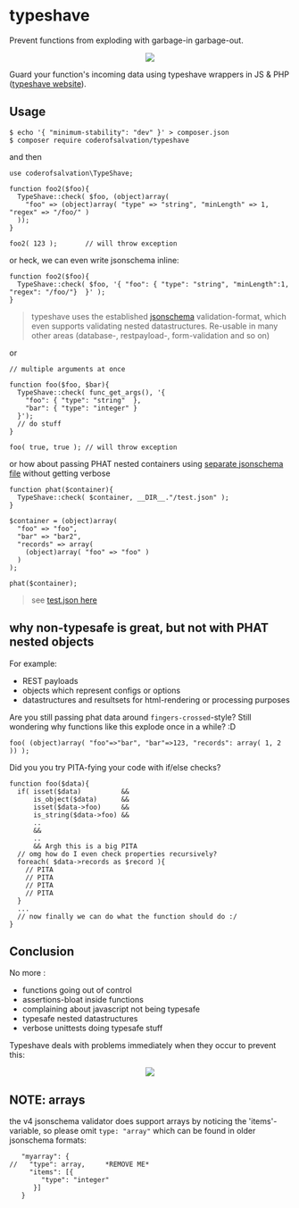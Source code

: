 typeshave
=========
Prevent functions from exploding with garbage-in garbage-out.

<center><img src="http://coderofsalvation.github.io/typeshave/logo.png"/></center> 

Guard your function's incoming data using typeshave wrappers in JS & PHP ([typeshave website](http://coderofsalvation.github.io/typeshave/)).

## Usage

    $ echo '{ "minimum-stability": "dev" }' > composer.json
    $ composer require coderofsalvation/typeshave

and then 

    use coderofsalvation\TypeShave;

    function foo2($foo){
      TypeShave::check( $foo, (object)array(
        "foo" => (object)array( "type" => "string", "minLength" => 1, "regex" => "/foo/" )
      ));
    }

    foo2( 123 );       // will throw exception 

or heck, we can even write jsonschema inline:
    
    function foo2($foo){
      TypeShave::check( $foo, '{ "foo": { "type": "string", "minLength":1, "regex": "/foo/"}  }' );
    }


> typeshave uses the established [jsonschema](http://jsonschema.net) validation-format, which even 
supports validating nested datastructures. Re-usable in many other areas (database-, restpayload-, form-validation and so on)

or

    // multiple arguments at once 

    function foo($foo, $bar){
      TypeShave::check( func_get_args(), '{
        "foo": { "type": "string"  },
        "bar": { "type": "integer" }
      }');
      // do stuff
    }

    foo( true, true ); // will throw exception

or how about passing PHAT nested containers using [separate jsonschema file](test/test.json) without getting verbose

    function phat($container){
      TypeShave::check( $container, __DIR__."/test.json" ); 
    }

    $container = (object)array(
      "foo" => "foo",
      "bar" => "bar2",
      "records" => array(
        (object)array( "foo" => "foo" )
      )
    );

    phat($container);

> see [test.json here](https://github.com/coderofsalvation/typeshave.php/blob/master/test/test.json)

## why non-typesafe is great, but not with PHAT nested objects

For example:

* REST payloads 
* objects which represent configs or options 
* datastructures and resultsets for html-rendering or processing purposes

Are you still passing phat data around `fingers-crossed`-style?
Still wondering why functions like this explode once in a while? :D

    foo( (object)array( "foo"=>"bar", "bar"=>123, "records": array( 1, 2 )) );

Did you you try PITA-fying your code with if/else checks?

    function foo($data){
      if( isset($data)          && 
          is_object($data)      && 
          isset($data->foo)     && 
          is_string($data->foo) &&
          .. 
          && 
          .. 
          && Argh this is a big PITA 
      // omg how do I even check properties recursively?
      foreach( $data->records as $record ){
        // PITA 
        // PITA 
        // PITA 
        // PITA 
      }
      ...
      // now finally we can do what the function should do :/
    }

## Conclusion

No more :

* functions going out of control
* assertions-bloat inside functions 
* complaining about javascript not being typesafe
* typesafe nested datastructures 
* verbose unittests doing typesafe stuff 

Typeshave deals with problems immediately when they occur to prevent this:

<center><img src="http://www.gifbin.com/bin/102009/1256553541_exploding-trash.gif"/></center>

## NOTE: arrays 

the v4 jsonschema validator does support arrays by noticing the 'items'-variable, so please omit `type: "array"` which can 
be found in older jsonschema formats:

       "myarray": {
    //   "type": array,     *REMOVE ME*
         "items": [{
            "type": "integer"  
          }]
       }


